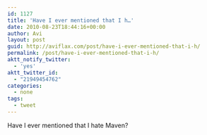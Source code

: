 ```yaml
---
id: 1127
title: 'Have I ever mentioned that I h…'
date: 2010-08-23T18:44:16+00:00
author: Avi
layout: post
guid: http://aviflax.com/post/have-i-ever-mentioned-that-i-h/
permalink: /post/have-i-ever-mentioned-that-i-h/
aktt_notify_twitter:
  - 'yes'
aktt_twitter_id:
  - "21949454762"
categories:
  - none
tags:
  - tweet
---
```

Have I ever mentioned that I hate Maven?